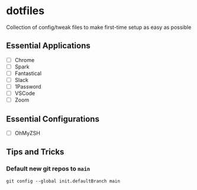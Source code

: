 # dotfiles
Collection of config/tweak files to make first-time setup as easy as possible

## Essential Applications

- [ ] Chrome
- [ ] Spark
- [ ] Fantastical
- [ ] Slack
- [ ] 1Password
- [ ] VSCode
- [ ] Zoom

## Essential Configurations

- [ ] OhMyZSH

## Tips and Tricks

### Default new git repos to `main`

`git config --global init.defaultBranch main`
